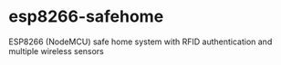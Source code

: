 # esp8266-safehome
ESP8266 (NodeMCU) safe home system with RFID authentication and multiple wireless sensors
